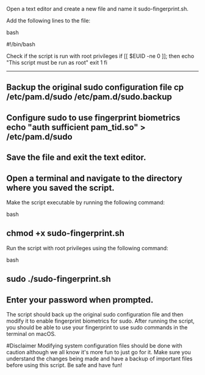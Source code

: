 
Open a text editor and create a new file and name it sudo-fingerprint.sh.

Add the following lines to the file:

bash

#!/bin/bash

Check if the script is run with root privileges
if [[ $EUID -ne 0 ]]; then
    echo "This script must be run as root"
    exit 1
fi

---------------------------------------------------------------
Backup the original sudo configuration file
cp /etc/pam.d/sudo /etc/pam.d/sudo.backup
---------------------------------------------------------------
Configure sudo to use fingerprint biometrics
echo "auth       sufficient     pam_tid.so" > /etc/pam.d/sudo
---------------------------------------------------------------
Save the file and exit the text editor.
---------------------------------------------------------------
Open a terminal and navigate to the directory where you saved the script.
---------------------------------------------------------------
Make the script executable by running the following command:

bash

chmod +x sudo-fingerprint.sh
---------------------------------------------------------------
Run the script with root privileges using the following command:

bash

sudo ./sudo-fingerprint.sh
---------------------------------------------------------------
Enter your password when prompted.
---------------------------------------------------------------
The script should back up the original sudo configuration file and then modify it to enable fingerprint biometrics for sudo. After running the script, you should be able to use your fingerprint to use sudo commands in the terminal on macOS.

#Disclaimer
Modifying system configuration files should be done with caution although we all know it's more fun to just go for it. Make sure you understand the changes being made and have a backup of important files before using this script. Be safe and have fun!
